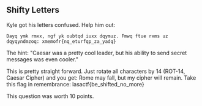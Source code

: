 ## Shifty Letters
 Kyle got his letters confused. Help him out: 

    Dayq ymk rmxx, ngf yk oubtqd iuxx dqymuz. Fmwq ftue rxms uz dqyqyndmzoq: xmemofr{nq_eturfqp_za_yadq}

The hint:
"Caesar was a pretty cool leader, but his ability to send secret messages was even cooler."

This is pretty straight forward. Just rotate all characters by 14 (ROT-14, Caesar Cipher) and you get:
Rome may fall, but my cipher will remain. Take this flag in remembrance: lasactf{be_shifted_no_more} 

This question  was worth 10 points.
